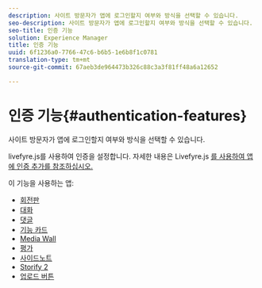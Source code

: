 ```yaml
---
description: 사이트 방문자가 앱에 로그인할지 여부와 방식을 선택할 수 있습니다.
seo-description: 사이트 방문자가 앱에 로그인할지 여부와 방식을 선택할 수 있습니다.
seo-title: 인증 기능
solution: Experience Manager
title: 인증 기능
uuid: 6f1236a0-7766-47c6-b6b5-1e6b8f1c0781
translation-type: tm+mt
source-git-commit: 67aeb3de964473b326c88c3a3f81ff48a6a12652

---
```



# 인증 기능{#authentication-features}

사이트 방문자가 앱에 로그인할지 여부와 방식을 선택할 수 있습니다.

livefyre.js를 사용하여 인증을 설정합니다. 자세한 내용은 Livefyre.js [를 사용하여 앱에 인증 추가를 참조하십시오.](/help/implementation/c-getting-started/c-implementation-process/c-using-livefyre.js-to-create-customize-and-use-apps-on-your-site.md)

이 기능을 사용하는 앱:

* [회전판](../c-about-apps/c-carousel-app/c-carousel-app.md#c_carousel_app)
* [대화](../c-about-apps/c-chat-app/c-chat-app.md#c_chat_app)
* [댓글](/help/using/c-about-apps/c-comments/c-comments.md)
* [기능 카드](../c-about-apps/c-feature-card-app/c-feature-card-app.md#c_feature_card_app)
* [Media Wall](../c-about-apps/c-media-wall-app/c-media-wall-app.md#c_media_wall_app)
* [평가](../c-about-apps/c-reviews-app/c-reviews-app.md#c_reviews_app)
* [사이드노트](../c-about-apps/c-sidenotes-app/c-sidenotes-app.md#c_sidenotes_app)
* [Storify 2](../c-about-apps/c-storify2/c-storify2.md#c_storify2)
* [업로드 버튼](../c-about-apps/c-upload-button-app/c-upload-button-app.md#c_upload_button_app)

